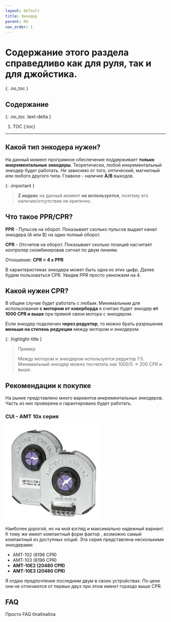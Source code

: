 ```yaml
---
layout: default
title: Энкодер
parent: RU
nav_order: 1
---
```


# Содержание этого раздела справедливо как для руля, так и для джойстика.
{: .no_toc }

## Содержание
{: .no_toc .text-delta }

1. TOC
{:toc}

---

## Какой тип энкодера нужен?

На данный момент програмное обеспечение поддерживает **только инкрементальные энкодеры**. 
Теоретически, любой инкрементальный энкодер будет работать. Не зависимо от того, оптический, магнитный или любого
другого типа. Главное - наличие **A/B** выходов.  

{: .important }
> **Z индекс** на данный момент **не используется**, поэтому его наличие/отсутствие не критично. 

## Что такое PPR/CPR?

**PPR** - Пульсов на оборот. Показывает сколько пульсов выдает канал энкодера (А или B) на один полный оборот.

**CPR** - Отсчетов на оборот. Показывает сколько позиций насчитает контролер скомбинировав сигнал по двум линиям. 

Отношение: **CPR = 4 x PPR**

В характеристиках энкодера может быть одна из этих цыфр. 
Далее будем пользоваться CPR. Увидев PPR просто умножаем на 4.  

## Kакой нужен CPR?

В общем случае будет работать с любым. Минимальным для использования **с мотором от ховерборда** 
я считаю будет энкодер **от 1000 CPR и выше** при прямой связи мотора с энкодером.

Если энкодер подключен **через редуктор**, то можно брать разрешение **меньше на степень
редукции** между мотором и энкодером. 

{: .highlight-title }
>Пример
> 
>Mежду мотором и энкодером используется редуктор 1:5. Минимальный энкодер можно посчитать как 1000/5 -> 200 CPR и выше.   

## Рекомендации к покупке

На рынке представлено много вариантов инкрементальных энкодеров. Часть из них проверена и гарантировано будет работать.

### CUI - AMT 10x серия
<img src="../../assets/images/AMT10x.png" height="300">

Наиболее дорогой, но на мой взгляд и максимально надежный вариант. К тому же имеет компактный форм фактор 
, возможно самый компактный из доступных опций. Эта серия представлена несколькими энкодерами:
- AMT-102 (8196 CPR)
- AMT-103 (8196 CPR)
- **AMT-10E2 (20480 CPR)**
- **AMT-10E3 (20480 CPR)**
 
Я отдаю предпочтение последним двум в своих устройствах. По цене они не отличаются от первых двух при этом имеют гораздо 
выше CPR. 

## FAQ
Просто FAQ блаблабла
